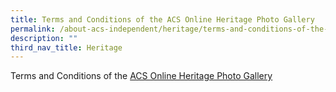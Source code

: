 ```yaml
---
title: Terms and Conditions of the ACS Online Heritage Photo Gallery
permalink: /about-acs-independent/heritage/terms-and-conditions-of-the-acs-online-heritage-photo-gallery/
description: ""
third_nav_title: Heritage
---
```

Terms and Conditions of the <a href="https://acsheritage.smugmug.com/" target="_blank">ACS Online Heritage Photo Gallery</a>